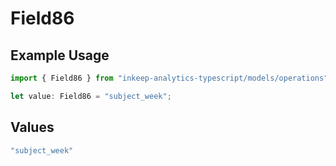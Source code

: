 # Field86

## Example Usage

```typescript
import { Field86 } from "inkeep-analytics-typescript/models/operations";

let value: Field86 = "subject_week";
```

## Values

```typescript
"subject_week"
```